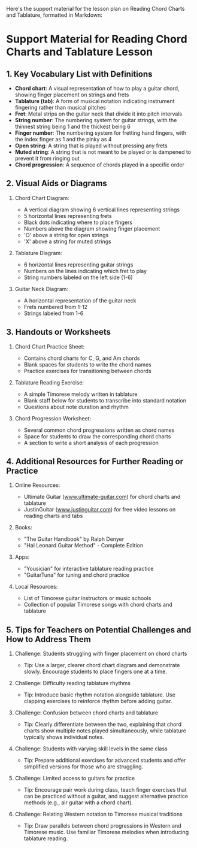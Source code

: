 Here's the support material for the lesson plan on Reading Chord Charts and Tablature, formatted in Markdown:

# Support Material for Reading Chord Charts and Tablature Lesson

## 1. Key Vocabulary List with Definitions

- **Chord chart**: A visual representation of how to play a guitar chord, showing finger placement on strings and frets
- **Tablature (tab)**: A form of musical notation indicating instrument fingering rather than musical pitches
- **Fret**: Metal strips on the guitar neck that divide it into pitch intervals
- **String number**: The numbering system for guitar strings, with the thinnest string being 1 and the thickest being 6
- **Finger number**: The numbering system for fretting hand fingers, with the index finger as 1 and the pinky as 4
- **Open string**: A string that is played without pressing any frets
- **Muted string**: A string that is not meant to be played or is dampened to prevent it from ringing out
- **Chord progression**: A sequence of chords played in a specific order

## 2. Visual Aids or Diagrams

1. Chord Chart Diagram:
   - A vertical diagram showing 6 vertical lines representing strings
   - 5 horizontal lines representing frets
   - Black dots indicating where to place fingers
   - Numbers above the diagram showing finger placement
   - 'O' above a string for open strings
   - 'X' above a string for muted strings

2. Tablature Diagram:
   - 6 horizontal lines representing guitar strings
   - Numbers on the lines indicating which fret to play
   - String numbers labeled on the left side (1-6)

3. Guitar Neck Diagram:
   - A horizontal representation of the guitar neck
   - Frets numbered from 1-12
   - Strings labeled from 1-6

## 3. Handouts or Worksheets

1. Chord Chart Practice Sheet:
   - Contains chord charts for C, G, and Am chords
   - Blank spaces for students to write the chord names
   - Practice exercises for transitioning between chords

2. Tablature Reading Exercise:
   - A simple Timorese melody written in tablature
   - Blank staff below for students to transcribe into standard notation
   - Questions about note duration and rhythm

3. Chord Progression Worksheet:
   - Several common chord progressions written as chord names
   - Space for students to draw the corresponding chord charts
   - A section to write a short analysis of each progression

## 4. Additional Resources for Further Reading or Practice

1. Online Resources:
   - Ultimate Guitar (www.ultimate-guitar.com) for chord charts and tablature
   - JustinGuitar (www.justinguitar.com) for free video lessons on reading charts and tabs

2. Books:
   - "The Guitar Handbook" by Ralph Denyer
   - "Hal Leonard Guitar Method" - Complete Edition

3. Apps:
   - "Yousician" for interactive tablature reading practice
   - "GuitarTuna" for tuning and chord practice

4. Local Resources:
   - List of Timorese guitar instructors or music schools
   - Collection of popular Timorese songs with chord charts and tablature

## 5. Tips for Teachers on Potential Challenges and How to Address Them

1. Challenge: Students struggling with finger placement on chord charts
   - Tip: Use a larger, clearer chord chart diagram and demonstrate slowly. Encourage students to place fingers one at a time.

2. Challenge: Difficulty reading tablature rhythms
   - Tip: Introduce basic rhythm notation alongside tablature. Use clapping exercises to reinforce rhythm before adding guitar.

3. Challenge: Confusion between chord charts and tablature
   - Tip: Clearly differentiate between the two, explaining that chord charts show multiple notes played simultaneously, while tablature typically shows individual notes.

4. Challenge: Students with varying skill levels in the same class
   - Tip: Prepare additional exercises for advanced students and offer simplified versions for those who are struggling.

5. Challenge: Limited access to guitars for practice
   - Tip: Encourage pair work during class, teach finger exercises that can be practiced without a guitar, and suggest alternative practice methods (e.g., air guitar with a chord chart).

6. Challenge: Relating Western notation to Timorese musical traditions
   - Tip: Draw parallels between chord progressions in Western and Timorese music. Use familiar Timorese melodies when introducing tablature reading.